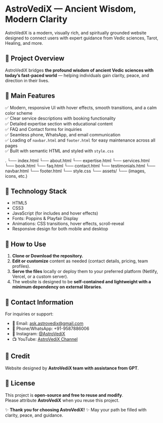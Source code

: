 # AstroVediX — Ancient Wisdom, Modern Clarity

AstroVediX is a modern, visually rich, and spiritually grounded website designed to connect users with expert guidance from Vedic sciences, Tarot, Healing, and more.


## 🔮 Project Overview

AstroVediX bridges **the profound wisdom of ancient Vedic sciences with today’s fast-paced world** — helping individuals gain clarity, peace, and direction in their lives.


## 🏹 Main Features

✅ Modern, responsive UI with hover effects, smooth transitions, and a calm color scheme  
✅ Clear service descriptions with booking functionality  
✅ Detailed expertise section with educational content  
✅ FAQ and Contact forms for inquiries  
✅ Seamless phone, WhatsApp, and email communication  
✅ Loading of `navbar.html` and `footer.html` for easy maintenance across all pages  
✅ Built with semantic HTML and styled with `style.css`

.
└── index.html
└── about.html
└── expertise.html
└── services.html
└── book.html
└── faq.html
└── contact.html
└── testimonials.html
└── navbar.html
└── footer.html
└── style.css
└── assets/
└── (images, icons, etc.)

## 🔹 Technology Stack

- HTML5
- CSS3
- JavaScript (for includes and hover effects)
- Fonts: Poppins & Playfair Display
- Animations: CSS transitions, hover effects, scroll-reveal
- Responsive design for both mobile and desktop

## 🔹 How to Use

1. **Clone or Download the repository.**
2. **Edit or customize** content as needed (contact details, pricing, team profiles).
3. **Serve the files** locally or deploy them to your preferred platform (Netlify, Vercel, or a custom server).
4. The website is designed to be **self-contained and lightweight with a minimum dependency on external libraries**.

## 🔹 Contact Information

For inquiries or support:

- 📧 Email: [ask.astrovedix@gmail.com](mailto:ask.astrovedix@gmail.com)
- 📱 Phone/WhatsApp: +91-9587886006
- 📸 Instagram: [@AstroVediX](https://instagram.com)
- 📺 YouTube: [AstroVediX Channel](https://youtube.com)

## 🔹 Credit

Website designed by **AstroVediX team with assistance from GPT**.

## 🔹 License

This project is **open-source and free to reuse and modify**.  
Please attribute **AstroVediX** when you reuse this project.


✨ **Thank you for choosing AstroVediX!** 
✨ May your path be filled with clarity, peace, and guidance.   
